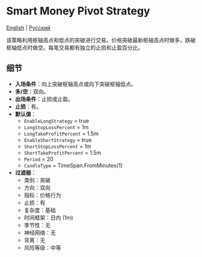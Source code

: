 # Smart Money Pivot Strategy
[English](README.md) | [Русский](README_ru.md)

该策略利用枢轴高点和低点的突破进行交易。价格突破最新枢轴高点时做多，跌破枢轴低点时做空。每笔交易都有独立的止损和止盈百分比。

## 细节

- **入场条件**：向上突破枢轴高点或向下突破枢轴低点。
- **多/空**：双向。
- **出场条件**：止损或止盈。
- **止损**：有。
- **默认值**：
  - `EnableLongStrategy` = true
  - `LongStopLossPercent` = 1m
  - `LongTakeProfitPercent` = 1.5m
  - `EnableShortStrategy` = true
  - `ShortStopLossPercent` = 1m
  - `ShortTakeProfitPercent` = 1.5m
  - `Period` = 20
  - `CandleType` = TimeSpan.FromMinutes(1)
- **过滤器**：
  - 类别：突破
  - 方向：双向
  - 指标：价格行为
  - 止损：有
  - 复杂度：基础
  - 时间框架：日内 (1m)
  - 季节性：无
  - 神经网络：无
  - 背离：无
  - 风险等级：中等
